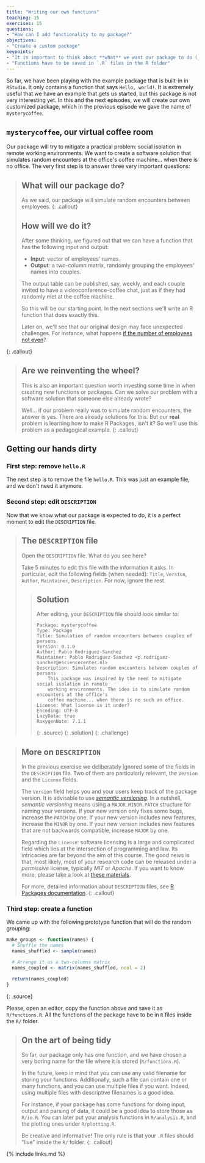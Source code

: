 ```yaml
---
title: "Writing our own functions"
teaching: 15
exercises: 15
questions:
- "How can I add functionality to my package?"
objectives:
- "Create a custom package"
keypoints:
- "It is important to think about **what** we want our package to do (_design_) and **how** to do it (_implementation_). We also want to know **why** we need a new package (_avoid reinventing the wheel_)"
- "Functions have to be saved in `.R` files in the R folder"
---
```


So far, we have been playing with the example package that is built-in in `RStudio`.
It only contains a function that says `Hello, world!`.
It is extremely useful that we have an example that gets us started, but this package is not very interesting yet.
In this and the next episodes, we will create our own customized package, which in the previous episode we gave the name of `mysterycoffee`.

## `mysterycoffee`, our virtual coffee room

Our package will try to mitigate a practical problem: social isolation in remote working environments.
We want to create a software solution that simulates random encounters at the office's coffee machine... when there is no office.
The very first step is to answer three very important questions:

> ## What will our package do?
> As we said, our package will simulate random encounters between employees.
{: .callout}
> ## How will we do it?
> After some thinking, we figured out that we can have a function that has the following input and output:
>
> - **Input**: vector of employees' names.
> - **Output**: a two-column matrix, randomly grouping the employees' names into couples.
>
> The output table can be published, say, weekly, and each couple invited to have a videoconference-coffee chat, just as if they had randomly met at the coffee machine.
>
> So this will be our starting point.
> In the next sections we'll write an R function that does exactly this.
>
> Later on, we'll see that our original design may face unexpected challenges.
> For instance, what happens [if the number of employees not even](https://carpentries-incubator.github.io/lesson-R-packaging/05-testing/index.html#what-to-do-if-a-test-fails)?
> 
{: .callout}

> ## Are we reinventing the wheel?
> This is also an important question worth investing some time in when creating new functions or packages.
> Can we solve our problem with a software solution that someone else already wrote?
>
> Well... if our problem really was to simulate random encounters, the answer is yes.
> There are already solutions for this.
> But our **real** problem is learning how to make R Packages, isn't it?
> So we'll use this problem as a pedagogical example.
{: .callout}

## Getting our hands dirty 

### First step: remove `hello.R`
The next step is to remove the file `hello.R`.
This was just an example file, and we don't need it anymore.

### Second step: edit `DESCRIPTION`
Now that we know what our package is expected to do, it is a perfect moment to edit the `DESCRIPTION` file.

> ## The `DESCRIPTION` file
> Open the `DESCRIPTION` file.
> What do you see here?
>
> Take 5 minutes to edit this file with the information it asks.
> In particular, edit the following fields (when needed):
> `Title`, `Version`, `Author`, `Maintainer`, `Description`.
> For now, ignore the rest.
> > ## Solution
> > After editing, your `DESCRIPTION` file should look similar to:
> >
> > ~~~
> > Package: mysterycoffee
> > Type: Package
> > Title: Simulation of random encounters between couples of persons
> > Version: 0.1.0
> > Author: Pablo Rodriguez-Sanchez
> > Maintainer: Pablo Rodriguez-Sanchez <p.rodriguez-sanchez@esciencecenter.nl>
> > Description: Simulates random encounters between couples of persons
> >     This package was inspired by the need to mitigate social isolation in remote 
> >     working environments. The idea is to simulate random encounters at the office's
> >     coffee machine... when there is no such an office.
> > License: What license is it under?
> > Encoding: UTF-8
> > LazyData: true
> > RoxygenNote: 7.1.1
> > ~~~
> > {: .source}
> {: .solution}
{: .challenge}

> ## More on `DESCRIPTION`
> In the previous exercise we deliberately ignored some of the fields in the `DESCRIPTION` file.
> Two of them are particularly relevant, the `Version` and the `License` fields.
>
> The `Version` field helps you and your users keep track of the package version.
> It is advisable to use [_semantic versioning_](https://semver.org/).
> In a nutshell, _semantic versioning_ means using a `MAJOR.MINOR.PATCH` structure for naming your versions.
> If your new version only fixes some bugs, increase the `PATCH` by one.
> If your new version includes new features, increase the `MINOR` by one.
> If your new version includes new features that are not backwards compatible, increase `MAJOR` by one.
>
> Regarding the `License`: software licensing is a large and complicated field which lies at the intersection of programming and law.
> Its intricacies are far beyond the aim of this course.
> The good news is that, most likely, most of your research code can be released under a _permissive_ license, typically _MIT_ or _Apache_.
> If you want to know more, please take a look at [these materials](https://r-pkgs.org/license.html#license).
>
> For more, detailed information about `DESCRIPTION` files, see [R Packages documentation](https://r-pkgs.org/description.html).
{: .callout}

### Third step: create a function

We came up with the following prototype function that will do the random grouping:

~~~r
make_groups <- function(names) {
  # Shuffle the names
  names_shuffled <- sample(names)

  # Arrange it as a two-columns matrix
  names_coupled <- matrix(names_shuffled, ncol = 2)

  return(names_coupled)
}
~~~
{: .source}

Please, open an editor, copy the function above and save it as `R/functions.R`.
All the functions of the package have to be in `R` files inside the `R/` folder.

> ## On the art of being tidy
> So far, our package only has one function, and we have chosen a very boring name for the file where it is stored (`R/functions.R`).
>
> In the future, keep in mind that you can use any valid filename for storing your functions.
> Additionally, such a file can contain one or many functions, and you can use multiple files if you want.
> Indeed, using multiple files with descriptive filenames is a good idea.
> 
> For instance, if your package has some functions for doing input, output and parsing of data, it could be a good idea to store those as `R/io.R`.
> You can later put your analysis functions in `R/analysis.R`, and the plotting ones under `R/plotting.R`.
>
> Be creative and informative! The only rule is that your `.R` files should "live" inside the `R/` folder.
{: .callout}

{% include links.md %}
